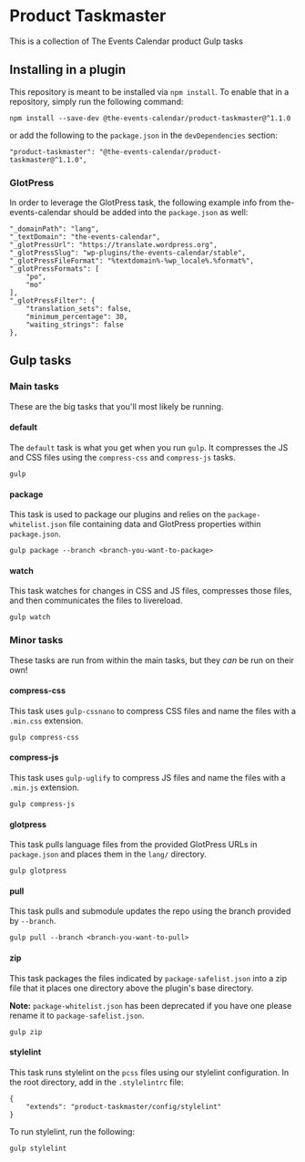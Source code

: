 # Product Taskmaster

This is a collection of The Events Calendar product Gulp tasks

## Installing in a plugin

This repository is meant to be installed via `npm install`. To enable
that in a repository, simply run the following command:

```
npm install --save-dev @the-events-calendar/product-taskmaster@^1.1.0
```

or add the following to the `package.json` in the `devDependencies` section:

```
"product-taskmaster": "@the-events-calendar/product-taskmaster@^1.1.0",
```

### GlotPress

In order to leverage the GlotPress task, the following example info from the-events-calendar
should be added into the `package.json` as well:

```
"_domainPath": "lang",
"_textDomain": "the-events-calendar",
"_glotPressUrl": "https://translate.wordpress.org",
"_glotPressSlug": "wp-plugins/the-events-calendar/stable",
"_glotPressFileFormat": "%textdomain%-%wp_locale%.%format%",
"_glotPressFormats": [
	"po",
	"mo"
],
"_glotPressFilter": {
	"translation_sets": false,
	"minimum_percentage": 30,
	"waiting_strings": false
},
```

## Gulp tasks

### Main tasks

These are the big tasks that you'll most likely be running.

#### default

The `default` task is what you get when you run `gulp`. It compresses
the JS and CSS files using the `compress-css` and `compress-js` tasks.

```
gulp
```

#### package

This task is used to package our plugins and relies on the
`package-whitelist.json` file containing data and GlotPress properties
within `package.json`.

```
gulp package --branch <branch-you-want-to-package>
```

#### watch

This task watches for changes in CSS and JS files, compresses those
files, and then communicates the files to livereload.

```
gulp watch
```

### Minor tasks

These tasks are run from within the main tasks, but they _can_ be run on
their own!

#### compress-css

This task uses `gulp-cssnano` to compress CSS files and name the files
with a `.min.css` extension.

```
gulp compress-css
```

#### compress-js

This task uses `gulp-uglify` to compress JS files and name the files
with a `.min.js` extension.

```
gulp compress-js
```

#### glotpress

This task pulls language files from the provided GlotPress URLs in `package.json` and places them in
the `lang/` directory.

```
gulp glotpress
```

#### pull

This task pulls and submodule updates the repo using the branch provided by `--branch`.

```
gulp pull --branch <branch-you-want-to-pull>
```

#### zip

This task packages the files indicated by `package-safelist.json` into
a zip file that it places one directory above the plugin's base
directory.

**Note:**  `package-whitelist.json` has been deprecated if you have one please rename it to `package-safelist.json`.


```
gulp zip
```

#### stylelint

This task runs stylelint on the `pcss` files using our stylelint configuration. In the root directory,
add in the `.stylelintrc` file:

```
{
    "extends": "product-taskmaster/config/stylelint"
}
```

To run stylelint, run the following:

```
gulp stylelint
```
